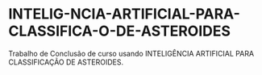 # INTELIG-NCIA-ARTIFICIAL-PARA-CLASSIFICA-O-DE-ASTEROIDES
Trabalho de Conclusão de curso usando INTELIGÊNCIA ARTIFICIAL PARA CLASSIFICAÇÃO DE ASTEROIDES.
